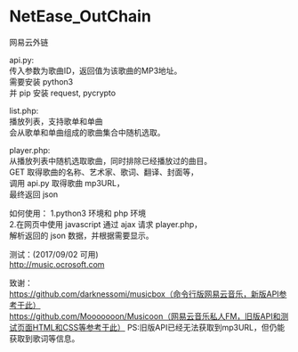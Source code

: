 # NetEase_OutChain
网易云外链

api.py:<br/>
传入参数为歌曲ID，返回值为该歌曲的MP3地址。<br/>
需要安装 python3<br/>
并 pip 安装 request, pycrypto<br/>

list.php:<br/>
播放列表，支持歌单和单曲<br/>
会从歌单和单曲组成的歌曲集合中随机选取。<br/>

player.php:<br/>
从播放列表中随机选取歌曲，同时排除已经播放过的曲目。<br/>
GET 取得歌曲的名称、艺术家、歌词、翻译、封面等，<br/>
调用 api.py 取得歌曲 mp3URL，<br/>
最终返回 json<br/>

如何使用：
1.python3 环境和 php 环境<br/>
2.在网页中使用 javascript 通过 ajax 请求 player.php，<br/>
解析返回的 json 数据，并根据需要显示。<br/>

测试：(2017/09/02 可用)<br/>
http://music.ocrosoft.com<br/>

致谢：<br/>
https://github.com/darknessomi/musicbox（命令行版网易云音乐，新版API参考于此）<br/>
https://github.com/Mooooooon/Musicoon（网易云音乐私人FM，旧版API和测试页面HTML和CSS等参考于此）
PS:旧版API已经无法获取到mp3URL，但仍能获取到歌词等信息。
